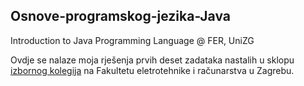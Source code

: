 ## Osnove-programskog-jezika-Java
Introduction to Java Programming Language @ FER, UniZG 

Ovdje se nalaze moja rješenja prvih deset zadataka nastalih u sklopu [izbornog kolegija](https://www.fer.unizg.hr/en/course/itjpl) na Fakultetu eletrotehnike i računarstva u Zagrebu. 


